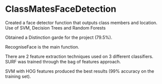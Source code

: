 # ClassMatesFaceDetection
Created a face detector function that outputs class members and location. Use of SVM, Decision Trees and Random Forests

Obtained a Distinction garde for the project (79.5%).


RecogniseFace is the main function.

There are 2 feature extraction techniques used on 3 different classifiers.
SURF was trained through the bag of features approach.

SVM with HOG features produced the best results (99% accuracy on the training set).
